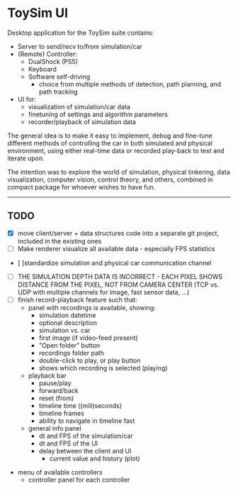 # ToySim UI

Desktop application for the ToySim suite contains:

- Server to send/recv to/from simulation/car  
- (Remote) Controller:
  - DualShock (PS5)
  - Keyboard  
  - Software self-driving
    - choice from multiple methods of detection, path planning, and path tracking
- UI for:
  - visualization of simulation/car data
  - finetuning of settings and algorithm parameters
  - recorder/playback of simulation data

The general idea is to make it easy to implement, debug and fine-tune different
methods of controlling the car in both simulated and physical environment, using either real-time
data or recorded play-back to test and iterate upon.

The intention was to explore the world of simulation, physical tinkering, data visualization,
computer vision, control theory, and others, combined in compact package for whoever wishes to have fun.

---

## TODO

- [x] move client/server + data structures code into a separate git project, included in the existing ones
- [ ] Make renderer visualize all available data - especially FPS statistics
- [ ]standardize simulation and physical car communication channel
- [ ] THE SIMULATION DEPTH DATA IS INCORRECT - EACH PIXEL SHOWS DISTANCE FROM THE PIXEL, NOT FROM CAMERA CENTER
  (TCP vs. UDP with multiple channels for image, fast sensor data, ...)
- [ ] finish record-playback feature such that:
  - panel with recordings is available, showing:
    - simulation datetime
    - optional description
    - simulation vs. car
    - first image (if video-feed present)
    - "Open folder" button
    - recordings folder path
    - double-click to play, or play button
    - shows which recording is selected (playing)
  - playback bar
    - pause/play
    - forward/back
    - reset (from)
    - timeline time ((mili)seconds)
    - timeline frames
    - ability to navigate in timeline fast
  - general info panel
    - dt and FPS of the simulation/car
    - dt and FPS of the UI
    - delay between the client and UI
      - current value and history (plot)
- menu of available controllers
  - controller panel for each controller